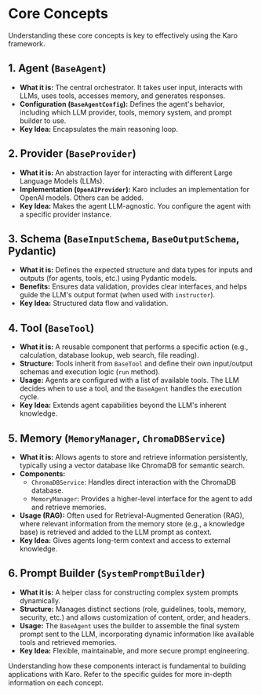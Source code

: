 # Core Concepts

Understanding these core concepts is key to effectively using the Karo framework.

## 1. Agent (`BaseAgent`)

*   **What it is:** The central orchestrator. It takes user input, interacts with LLMs, uses tools, accesses memory, and generates responses.
*   **Configuration (`BaseAgentConfig`):** Defines the agent's behavior, including which LLM provider, tools, memory system, and prompt builder to use.
*   **Key Idea:** Encapsulates the main reasoning loop.

## 2. Provider (`BaseProvider`)

*   **What it is:** An abstraction layer for interacting with different Large Language Models (LLMs).
*   **Implementation (`OpenAIProvider`):** Karo includes an implementation for OpenAI models. Others can be added.
*   **Key Idea:** Makes the agent LLM-agnostic. You configure the agent with a specific provider instance.

## 3. Schema (`BaseInputSchema`, `BaseOutputSchema`, Pydantic)

*   **What it is:** Defines the expected structure and data types for inputs and outputs (for agents, tools, etc.) using Pydantic models.
*   **Benefits:** Ensures data validation, provides clear interfaces, and helps guide the LLM's output format (when used with `instructor`).
*   **Key Idea:** Structured data flow and validation.

## 4. Tool (`BaseTool`)

*   **What it is:** A reusable component that performs a specific action (e.g., calculation, database lookup, web search, file reading).
*   **Structure:** Tools inherit from `BaseTool` and define their own input/output schemas and execution logic (`run` method).
*   **Usage:** Agents are configured with a list of available tools. The LLM decides when to use a tool, and the `BaseAgent` handles the execution cycle.
*   **Key Idea:** Extends agent capabilities beyond the LLM's inherent knowledge.

## 5. Memory (`MemoryManager`, `ChromaDBService`)

*   **What it is:** Allows agents to store and retrieve information persistently, typically using a vector database like ChromaDB for semantic search.
*   **Components:**
    *   `ChromaDBService`: Handles direct interaction with the ChromaDB database.
    *   `MemoryManager`: Provides a higher-level interface for the agent to add and retrieve memories.
*   **Usage (RAG):** Often used for Retrieval-Augmented Generation (RAG), where relevant information from the memory store (e.g., a knowledge base) is retrieved and added to the LLM prompt as context.
*   **Key Idea:** Gives agents long-term context and access to external knowledge.

## 6. Prompt Builder (`SystemPromptBuilder`)

*   **What it is:** A helper class for constructing complex system prompts dynamically.
*   **Structure:** Manages distinct sections (role, guidelines, tools, memory, security, etc.) and allows customization of content, order, and headers.
*   **Usage:** The `BaseAgent` uses the builder to assemble the final system prompt sent to the LLM, incorporating dynamic information like available tools and retrieved memories.
*   **Key Idea:** Flexible, maintainable, and more secure prompt engineering.

Understanding how these components interact is fundamental to building applications with Karo. Refer to the specific guides for more in-depth information on each concept.